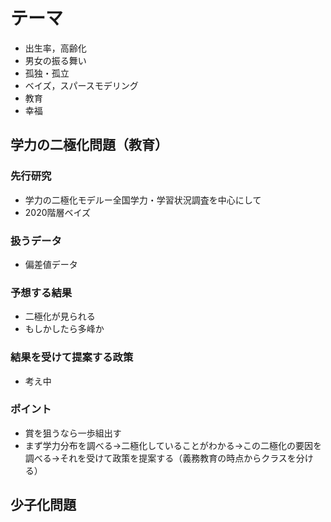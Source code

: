 # テーマ
- 出生率，高齢化
- 男女の振る舞い
- 孤独・孤立
- ベイズ，スパースモデリング
- 教育
- 幸福


## 学力の二極化問題（教育）
### 先行研究
- 学力の二極化モデルー全国学力・学習状況調査を中心にして
- 2020階層ベイズ

### 扱うデータ
- 偏差値データ

### 予想する結果
- 二極化が見られる
- もしかしたら多峰か

### 結果を受けて提案する政策
- 考え中

### ポイント
- 賞を狙うなら一歩組出す
- まず学力分布を調べる→二極化していることがわかる→この二極化の要因を調べる→それを受けて政策を提案する（義務教育の時点からクラスを分ける）

## 少子化問題
